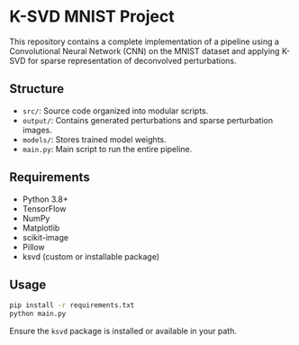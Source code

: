 
# K-SVD MNIST Project

This repository contains a complete implementation of a pipeline using a Convolutional Neural Network (CNN) on the MNIST dataset and applying K-SVD for sparse representation of deconvolved perturbations.

## Structure

- `src/`: Source code organized into modular scripts.
- `output/`: Contains generated perturbations and sparse perturbation images.
- `models/`: Stores trained model weights.
- `main.py`: Main script to run the entire pipeline.

## Requirements

- Python 3.8+
- TensorFlow
- NumPy
- Matplotlib
- scikit-image
- Pillow
- ksvd (custom or installable package)

## Usage

```bash
pip install -r requirements.txt
python main.py
```

Ensure the `ksvd` package is installed or available in your path.
